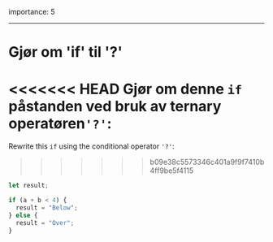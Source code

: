 importance: 5

---

# Gjør om 'if' til '?'

<<<<<<< HEAD
Gjør om denne `if` påstanden ved bruk av ternary operatøren`'?'`:
=======
Rewrite this `if` using the conditional operator `'?'`:
>>>>>>> b09e38c5573346c401a9f9f7410b4ff9be5f4115

```js
let result;

if (a + b < 4) {
  result = "Below";
} else {
  result = "Over";
}
```
